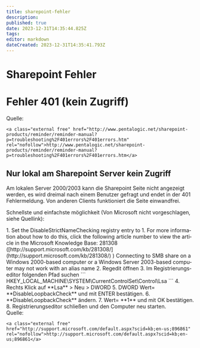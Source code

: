 ```yaml
---
title: sharepoint-fehler
description: 
published: true
date: 2023-12-31T14:35:44.825Z
tags: 
editor: markdown
dateCreated: 2023-12-31T14:35:41.793Z
---
```


# Sharepoint Fehler

# <span id="bkmrk-"></span><span class="mw-headline" id="bkmrk-fehler-401-%28kein-zug-1">Fehler 401 (kein Zugriff)</span>

Quelle:

```
<a class="external free" href="http://www.pentalogic.net/sharepoint-products/reminder/reminder-manual?p=troubleshooting%2F401errors%2F401errors.htm" rel="nofollow">http://www.pentalogic.net/sharepoint-products/reminder/reminder-manual?p=troubleshooting%2F401errors%2F401errors.htm</a>
```

## <span class="mw-headline" id="bkmrk-nur-lokal-am-sharepo-1">Nur lokal am Sharepoint Server kein Zugriff</span>

Am lokalen Server 2000/2003 kann die Sharepoint Seite nicht angezeigt werden, es wird dreimal nach einem Benutzer gefragt und endet in der 401 Fehlermeldung. Von anderen Clients funktioniert die Seite einwandfrei.

  
Schnellste und einfachste möglichkeit (Von Microsoft nicht vorgeschlagen, siehe Quellink):

<div class="vector-body" id="bkmrk-set-the-disablestric"><div class="mw-body-content mw-content-ltr" dir="ltr" lang="de"><div class="mw-parser-output">1. Set the DisableStrictNameChecking registry entry to 1. For more information about how to do this, click the following article number to view the article in the Microsoft Knowledge Base: 281308 ([http://support.microsoft.com/kb/281308/](http://support.microsoft.com/kb/281308/) ) Connecting to SMB share on a Windows 2000-based computer or a Windows Server 2003-based computer may not work with an alias name
2. Regedit öffnen
3. Im Registrierungseditor folgenden Pfad suchen ```
    HKEY_LOCAL_MACHINE\SYSTEM\CurrentControlSet\Control\Lsa
    ```
4. Rechts Klick auf **Lsa** &gt; Neu &gt; DWORD
5. DWORD Wert= **DisableLoopbackCheck** und mit ENTER bestätigen.
6. **DisableLoopbackCheck** ändern.
7. Wert= **1** und mit OK bestätigen.
8. Registrierungseditor schließen und den Computer neu starten.

</div></div></div>  
Quelle:

```
<a class="external free" href="http://support.microsoft.com/default.aspx?scid=kb;en-us;896861" rel="nofollow">http://support.microsoft.com/default.aspx?scid=kb;en-us;896861</a>
```